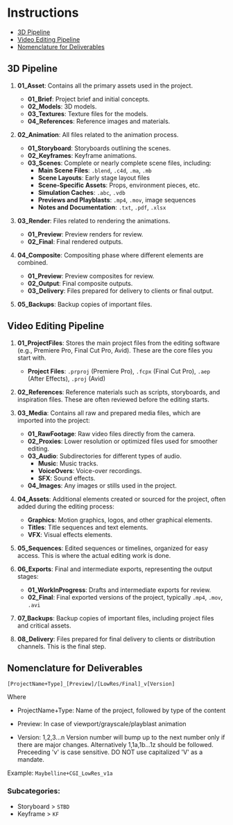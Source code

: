 # Instructions

- [3D Pipeline](#3d-pipeline)
- [Video Editing Pipeline](#video-editing-pipeline)
- [Nomenclature for Deliverables](#nomenclature-for-deliverables)


## 3D Pipeline

1. **01_Asset**: Contains all the primary assets used in the project.
   - **01_Brief**: Project brief and initial concepts.
   - **02_Models**: 3D models.
   - **03_Textures**: Texture files for the models.
   - **04_References**: Reference images and materials.

2. **02_Animation**: All files related to the animation process.
   - **01_Storyboard**: Storyboards outlining the scenes.
   - **02_Keyframes**: Keyframe animations.
   - **03_Scenes**: Complete or nearly complete scene files, including:
     - **Main Scene Files**: `.blend`, `.c4d`, `.ma`, `.mb`
     - **Scene Layouts**: Early stage layout files
     - **Scene-Specific Assets**: Props, environment pieces, etc.
     - **Simulation Caches**: `.abc`, `.vdb`
     - **Previews and Playblasts**: `.mp4`, `.mov`, image sequences
     - **Notes and Documentation**: `.txt`, `.pdf`, `.xlsx`

3. **03_Render**: Files related to rendering the animations.
   - **01_Preview**: Preview renders for review.
   - **02_Final**: Final rendered outputs.

4. **04_Composite**: Compositing phase where different elements are combined.
   - **01_Preview**: Preview composites for review.
   - **02_Output**: Final composite outputs.
   - **03_Delivery**: Files prepared for delivery to clients or final output.

5. **05_Backups**: Backup copies of important files.


## Video Editing Pipeline

1. **01_ProjectFiles**: Stores the main project files from the editing software (e.g., Premiere Pro, Final Cut Pro, Avid). These are the core files you start with.
   - **Project Files**: `.prproj` (Premiere Pro), `.fcpx` (Final Cut Pro), `.aep` (After Effects), `.proj` (Avid)

2. **02_References**: Reference materials such as scripts, storyboards, and inspiration files. These are often reviewed before the editing starts.

3. **03_Media**: Contains all raw and prepared media files, which are imported into the project:
   - **01_RawFootage**: Raw video files directly from the camera.
   - **02_Proxies**: Lower resolution or optimized files used for smoother editing.
   - **03_Audio**: Subdirectories for different types of audio.
     - **Music**: Music tracks.
     - **VoiceOvers**: Voice-over recordings.
     - **SFX**: Sound effects.
   - **04_Images**: Any images or stills used in the project.

4. **04_Assets**: Additional elements created or sourced for the project, often added during the editing process:
   - **Graphics**: Motion graphics, logos, and other graphical elements.
   - **Titles**: Title sequences and text elements.
   - **VFX**: Visual effects elements.

5. **05_Sequences**: Edited sequences or timelines, organized for easy access. This is where the actual editing work is done.

6. **06_Exports**: Final and intermediate exports, representing the output stages:
   - **01_WorkInProgress**: Drafts and intermediate exports for review.
   - **02_Final**: Final exported versions of the project, typically `.mp4`, `.mov`, `.avi`

7. **07_Backups**: Backup copies of important files, including project files and critical assets.

8. **08_Delivery**: Files prepared for final delivery to clients or distribution channels. This is the final step.


## Nomenclature for Deliverables

`[ProjectName+Type]_[Preview]/[LowRes/Final]_v[Version]`

Where
- ProjectName+Type: Name of the project, followed by type of the content

- Preview:      In case of viewport/grayscale/playblast animation

- Version:      1,2,3...n
          Version number will bump up to the next number only if there are major changes. Alternatively 1,1a,1b...1z should be followed. Preceeding 'v' is case sensitive. DO NOT use capitalized 'V' as a mandate.
          
Example: `Maybelline+CGI_LowRes_v1a`

### Subcategories:

- Storyboard > `STBD`
- Keyframe > `KF`
